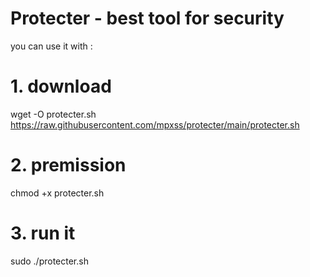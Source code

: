# Protecter - best tool for security

you can use it with :


# 1. download
wget -O protecter.sh https://raw.githubusercontent.com/mpxss/protecter/main/protecter.sh

# 2. premission
chmod +x protecter.sh

# 3. run it 
sudo ./protecter.sh

